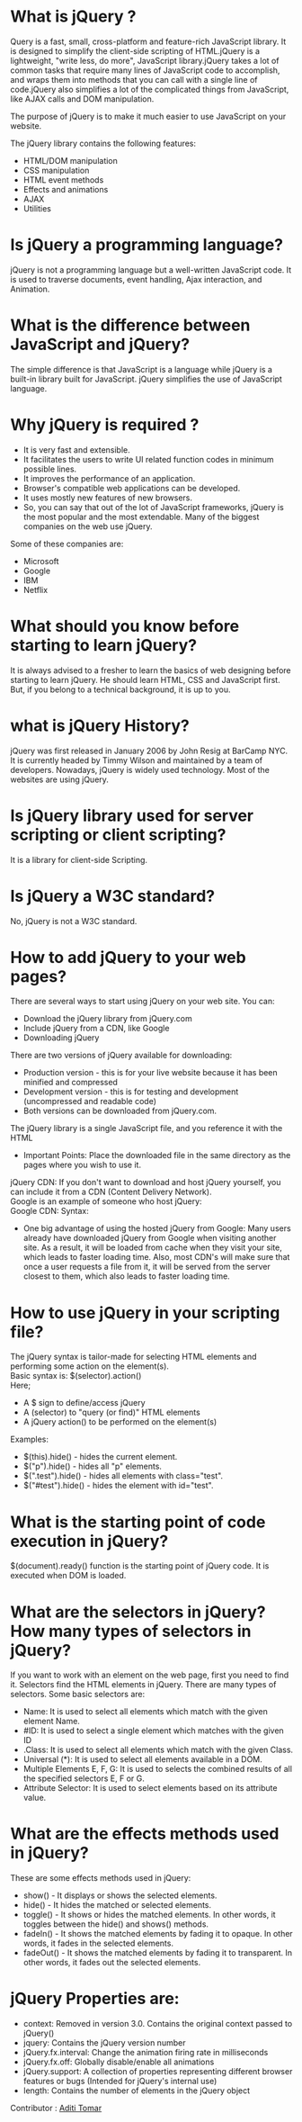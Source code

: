 # What is jQuery ?

  Query is a fast, small, cross-platform and feature-rich JavaScript library. It is designed to simplify the client-side scripting of HTML.jQuery is a lightweight, "write     less, do more", JavaScript library.jQuery takes a lot of common tasks that require many lines of JavaScript code to accomplish, and wraps them into methods that you can call with a single line of code.jQuery also simplifies a lot of the complicated things from JavaScript, like AJAX calls and DOM manipulation.

  The purpose of jQuery is to make it much easier to use JavaScript on your website.

  The jQuery library contains the following features:<br>
  <ul>
  <li> HTML/DOM manipulation</li>
  <li> CSS manipulation</li>
  <li> HTML event methods</li>
  <li> Effects and animations</li>
  <li> AJAX</li>
  <li> Utilities</li>
  </ul>

# Is jQuery a programming language?
  jQuery is not a programming language but a well-written JavaScript code. It is used to traverse documents, event handling, Ajax interaction, and Animation.

# What is the difference between JavaScript and jQuery?
  The simple difference is that JavaScript is a language while jQuery is a built-in library built for JavaScript. jQuery simplifies the use of JavaScript language.  

# Why jQuery is required ?
  <ul>
    <li> It is very fast and extensible.</li>
    <li>  It facilitates the users to write UI related function codes in minimum possible lines.</li>
    <li>  It improves the performance of an application.</li>
    <li>  Browser's compatible web applications can be developed.</li>
    <li>  It uses mostly new features of new browsers.</li>
    <li>  So, you can say that out of the lot of JavaScript frameworks, jQuery is the most popular and the most extendable.
            Many of the biggest companies on the web use jQuery.</li>
  </ul>

  Some of these companies are:<br>
  <ul>
    <li> Microsoft</li>
    <li> Google</li>
    <li> IBM</li>
    <li> Netflix</li>
  </ul>

# What should you know before starting to learn jQuery?
  It is always advised to a fresher to learn the basics of web designing before starting to learn jQuery. He should learn HTML, CSS and JavaScript first. But, if you belong to a technical background, it is up to you.

# what is jQuery History?
  jQuery was first released in January 2006 by John Resig at BarCamp NYC. It is currently headed by Timmy Wilson and maintained by a team of developers. Nowadays, jQuery is widely used technology. Most of the websites are using jQuery.
  
# Is jQuery library used for server scripting or client scripting?
  It is a library for client-side Scripting.

# Is jQuery a W3C standard?
  No, jQuery is not a W3C standard.

# How to add jQuery to your web pages?
  There are several ways to start using jQuery on your web site. You can:<br>
 <ul>
  <li> Download the jQuery library from jQuery.com</li>
  <li> Include jQuery from a CDN, like Google</li>
  <li> Downloading jQuery</li>
 </ul> 
  There are two versions of jQuery available for downloading:<br>
<ul>
  <li> Production version - this is for your live website because it has been minified and compressed</li>
  <li> Development version - this is for testing and development (uncompressed and readable code)</li>
  <li> Both versions can be downloaded from jQuery.com.</li>
</ul>
The jQuery library is a single JavaScript file, and you reference it with the HTML <script> tag (note that the <script> tag should be inside the <head> section):<br>
 Syntax: <script src="jquery-3.5.1.min.js"></script><br>
  
<ul><li> Important Points: Place the downloaded file in the same directory as the pages where you wish to use it.</li></ul>

jQuery CDN: If you don't want to download and host jQuery yourself, you can include it from a  CDN (Content Delivery Network).<br>
Google is an example of someone who host jQuery:<br>
Google CDN:
Syntax: <script src= "https://ajax.googleapis.com/ajax/libs/jquery/3.5.1/jquery.min.js" ></script><br>
  
<ul><li> One big advantage of using the hosted jQuery from Google: Many users already have downloaded jQuery from Google when visiting another site. As a result, it will be loaded from cache when they visit your site, which leads to faster loading time. Also, most CDN's will make sure that once a user requests a file from it, it will be served from the server closest to them, which also leads to faster loading time. </li></ul>
  
#  How to use jQuery in your scripting file?
  
   The jQuery syntax is tailor-made for selecting HTML elements and performing some action on the element(s).<br>
    Basic syntax is: $(selector).action()<br>
   Here;<br>
  <ul>
   <li> A $ sign to define/access jQuery</li>
   <li> A (selector) to "query (or find)" HTML elements</li>
   <li> A jQuery action() to be performed on the element(s)</li>
  </ul> 
   Examples:<br>
   <ul>
    <li> $(this).hide() - hides the current element.</li>
    <li> $("p").hide() - hides all "p" elements.</li>
    <li> $(".test").hide() - hides all elements with class="test".</li>
    <li> $("#test").hide() - hides the element with id="test". </li>
   </ul>
  
# What is the starting point of code execution in jQuery?
  $(document).ready() function is the starting point of jQuery code. It is executed when DOM is loaded.

# What are the selectors in jQuery? How many types of selectors in jQuery?
  If you want to work with an element on the web page, first you need to find it. Selectors find the HTML elements in jQuery. There are many types of selectors. Some basic  selectors are:<br>
<ul>
  <li> Name: It is used to select all elements which match with the given element Name.</li>
  <li> #ID: It is used to select a single element which matches with the given ID</li>
  <li> .Class: It is used to select all elements which match with the given Class.</li>
  <li> Universal (*): It is used to select all elements available in a DOM.</li>
  <li> Multiple Elements E, F, G: It is used to selects the combined results of all the specified selectors E, F or G.</li>
  <li> Attribute Selector: It is used to select elements based on its attribute value.</li>
 </ul> 
  
# What are the effects methods used in jQuery?
  These are some effects methods used in jQuery:<br>
<ul>
  <li> show() - It displays or shows the selected elements.</li>
  <li> hide() - It hides the matched or selected elements.</li>
  <li> toggle() - It shows or hides the matched elements. In other words, it toggles between the hide() and shows() methods.</li>
  <li> fadeIn() - It shows the matched elements by fading it to opaque. In other words, it fades in the  selected elements.</li>
  <li> fadeOut() - It shows the matched elements by fading it to transparent. In other words, it fades out the selected elements.</li>
</ul>
  
# jQuery Properties are:
<ul>
  <li> context: Removed in version 3.0. Contains the original context passed to jQuery()</li>
 <li> jquery:  Contains the jQuery version number</li>
 <li> jQuery.fx.interval: Change the animation firing rate in milliseconds</li>
 <li> jQuery.fx.off: Globally disable/enable all animations</li>
 <li> jQuery.support: A collection of properties representing different browser features  or bugs (Intended for jQuery's internal use)</li>
 <li> length:	Contains the number of elements in the jQuery object</li>    
  </ul>
  
 Contributor : [Aditi Tomar](https://aditi-247.github.io/AditiTomar/)
